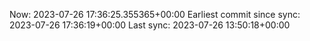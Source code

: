 Now: 2023-07-26 17:36:25.355365+00:00 Earliest commit since sync: 2023-07-26 17:36:19+00:00 Last sync: 2023-07-26 13:50:18+00:00
